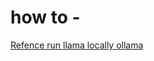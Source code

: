 # how to -

[Refence run llama locally ollama](https://www.datacamp.com/tutorial/run-llama-3-locally)